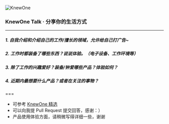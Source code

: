 ![KnewOne](http://knewone.com/about/images/logo.png)

### KnewOne Talk · 分享你的生活方式

---

##### 1. 自我介绍和介绍自己的工作/擅长的领域，允许给自己打广告~

##### 2. 工作时都装备了哪些东西？说说体验。（电子设备、工作环境等）

##### 3. 除了工作的兴趣爱好？装备/钟爱哪些产品？体验如何？

##### 4. 近期内最想要什么产品？或者在关注的事物？

===

- 可参考 [KnewOne 精选](http://knewone.com/explore/talks)
- 可以向我提 Pull Request 提交回答，感谢：）
- 产品使用体验方面，请稍微写得详细一些，谢谢
